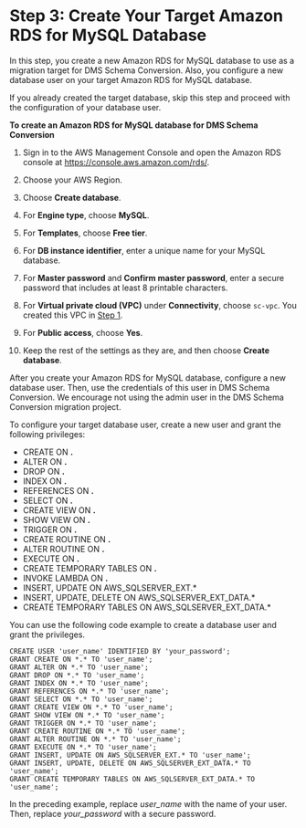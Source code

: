 # Step 3: Create Your Target Amazon RDS for MySQL Database<a name="schema-conversion-sql-server-mysql-step-3"></a>

In this step, you create a new Amazon RDS for MySQL database to use as a migration target for DMS Schema Conversion\. Also, you configure a new database user on your target Amazon RDS for MySQL database\.

If you already created the target database, skip this step and proceed with the configuration of your database user\.

 **To create an Amazon RDS for MySQL database for DMS Schema Conversion** 

1. Sign in to the AWS Management Console and open the Amazon RDS console at [https://console\.aws\.amazon\.com/rds/](https://console.aws.amazon.com/rds/)\.

1. Choose your AWS Region\.

1. Choose **Create database**\.

1. For **Engine type**, choose **MySQL**\.

1. For **Templates**, choose **Free tier**\.

1. For **DB instance identifier**, enter a unique name for your MySQL database\.

1. For **Master password** and **Confirm master password**, enter a secure password that includes at least 8 printable characters\.

1. For **Virtual private cloud \(VPC\)** under **Connectivity**, choose `sc-vpc`\. You created this VPC in [Step 1](schema-conversion-sql-server-mysql-step-1.md)\.

1. For **Public access**, choose **Yes**\.

1. Keep the rest of the settings as they are, and then choose **Create database**\.

After you create your Amazon RDS for MySQL database, configure a new database user\. Then, use the credentials of this user in DMS Schema Conversion\. We encourage not using the admin user in the DMS Schema Conversion migration project\.

To configure your target database user, create a new user and grant the following privileges:
+ CREATE ON **\.** 
+ ALTER ON **\.** 
+ DROP ON **\.** 
+ INDEX ON **\.** 
+ REFERENCES ON **\.** 
+ SELECT ON **\.** 
+ CREATE VIEW ON **\.** 
+ SHOW VIEW ON **\.** 
+ TRIGGER ON **\.** 
+ CREATE ROUTINE ON **\.** 
+ ALTER ROUTINE ON **\.** 
+ EXECUTE ON **\.** 
+ CREATE TEMPORARY TABLES ON **\.** 
+ INVOKE LAMBDA ON **\.** 
+ INSERT, UPDATE ON AWS\_SQLSERVER\_EXT\.\*
+ INSERT, UPDATE, DELETE ON AWS\_SQLSERVER\_EXT\_DATA\.\*
+ CREATE TEMPORARY TABLES ON AWS\_SQLSERVER\_EXT\_DATA\.\*

You can use the following code example to create a database user and grant the privileges\.

```
CREATE USER 'user_name' IDENTIFIED BY 'your_password';
GRANT CREATE ON *.* TO 'user_name';
GRANT ALTER ON *.* TO 'user_name';
GRANT DROP ON *.* TO 'user_name';
GRANT INDEX ON *.* TO 'user_name';
GRANT REFERENCES ON *.* TO 'user_name';
GRANT SELECT ON *.* TO 'user_name';
GRANT CREATE VIEW ON *.* TO 'user_name';
GRANT SHOW VIEW ON *.* TO 'user_name';
GRANT TRIGGER ON *.* TO 'user_name';
GRANT CREATE ROUTINE ON *.* TO 'user_name';
GRANT ALTER ROUTINE ON *.* TO 'user_name';
GRANT EXECUTE ON *.* TO 'user_name';
GRANT INSERT, UPDATE ON AWS_SQLSERVER_EXT.* TO 'user_name';
GRANT INSERT, UPDATE, DELETE ON AWS_SQLSERVER_EXT_DATA.* TO 'user_name';
GRANT CREATE TEMPORARY TABLES ON AWS_SQLSERVER_EXT_DATA.* TO 'user_name';
```

In the preceding example, replace *user\_name* with the name of your user\. Then, replace *your\_password* with a secure password\.